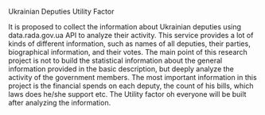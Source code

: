 Ukrainian Deputies Utility Factor

It is proposed to collect the information about Ukrainian deputies using data.rada.gov.ua API to analyze their activity. This service provides a lot of kinds of different information, such as names of all deputies, their parties, biographical information, and their votes. 
The main point of this research project is not to build the statistical information about the general information provided in the basic description, but deeply analyze the activity of the government members. The most important information in this project is the financial spends on each deputy, the count of his bills, which laws does he/she support etc. The Utility factor oh everyone will be built after analyzing the information.
